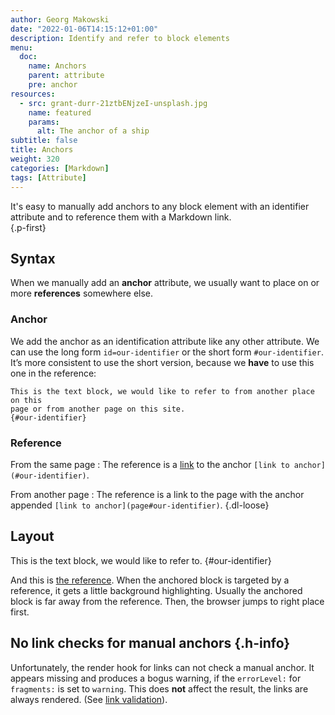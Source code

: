 ```yaml
---
author: Georg Makowski
date: "2022-01-06T14:15:12+01:00"
description: Identify and refer to block elements
menu:
  doc:
    name: Anchors
    parent: attribute
    pre: anchor
resources: 
  - src: grant-durr-21ztbENjzeI-unsplash.jpg
    name: featured
    params:
      alt: The anchor of a ship
subtitle: false
title: Anchors
weight: 320
categories: [Markdown]
tags: [Attribute]
---
```


It's easy to manually add anchors to any block element with an identifier attribute and to reference them with a Markdown link.  
{.p-first} <!--more-->

## Syntax

When we manually add an **anchor** attribute, we usually want to place on or more **references** somewhere else.  

### Anchor

We add the anchor as an identification attribute like any other attribute. We can use the long form `id=our-identifier` or the short form `#our-identifier`. It’s more consistent to use the short version, because we **have** to use this one in the reference:

```
This is the text block, we would like to refer to from another place on this 
page or from another page on this site.
{#our-identifier}
```

### Reference

From the same page
: The reference is a [link](/doc/basic/link) to the anchor `[link to anchor](#our-identifier)`.

From another page
: The reference is a link to the page with the anchor appended `[link to anchor](page#our-identifier)`.
{.dl-loose}

## Layout

This is the text block, we would like to refer to.
{#our-identifier}

And this is [the reference](#our-identifier). When the anchored block is targeted by a reference, it gets a little background highlighting. Usually the anchored block is far away from the reference. Then, the browser jumps to right place first.

## No link checks for manual anchors {.h-info}

Unfortunately, the render hook for links can not check a manual anchor. It appears missing and produces a bogus warning, if the `errorLevel:` for `fragments:` is set to `warning`. This does **not** affect the result, the links are always rendered. (See [link validation](/doc/basic/link#validation)).
